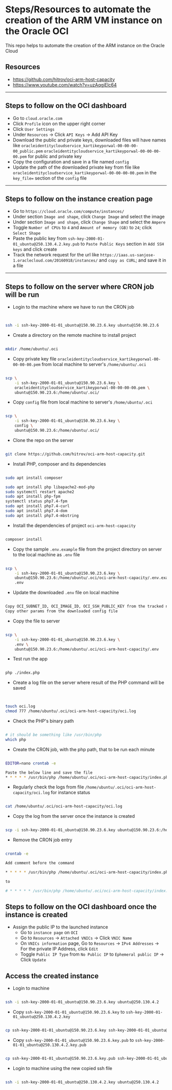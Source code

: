 # Steps/Resources to automate the creation of the ARM VM instance on the Oracle OCI

This repo helps to automate the creation of the ARM instance on the Oracle Cloud

## Resources

- https://github.com/hitrov/oci-arm-host-capacity
- https://www.youtube.com/watch?v=uzAqgjElc64

___

## Steps to follow on the OCI dashboard

- Go to `cloud.oracle.com`
- Click `Profile` icon on the upper right corner
- Click `User Settings`
- Under `Resources` -> Click `API Keys`  -> Add API Key
- Download the public and private keys, downloaded files will have names like `oracleidentitycloudservice_kartikeyporwal-00-00-00-00_public.pem` `oracleidentitycloudservice_kartikeyporwal-00-00-00-00.pem` for public and private key
- Copy the configuration and save in a file named `config`
- Update the path of the downloaded private key from file like `oracleidentitycloudservice_kartikeyporwal-00-00-00-00.pem` in the `key_file=` section of the `config` file

___


## Steps to follow on the instance creation page

- Go to `https://cloud.oracle.com/compute/instances/`
- Under section `Image and shape`, click `Change Image` and select the image
- Under section `Image and shape`, click `Change Shape` and select the `Ampere`
- Toggle `Number of CPUs` to `4` and `Amount of memory (GB)` to `24`; click `Select Shape`
- Paste the public key from `ssh-key-2000-01-01_ubuntu@250.130.4.2.key.pub` to `Paste Public Keys` section in `Add SSH keys` and click create
- Track the network request for the url like `https://iaas.us-sanjose-1.oraclecloud.com/20160918/instances/` and `copy as CURL`; and save it in a file


___


## Steps to follow on the server where CRON job will be run


- Login to the machine where we have to run the CRON job

```bash


ssh -i ssh-key-2000-01-01_ubuntu@150.90.23.6.key ubuntu@150.90.23.6


```


- Create a directory on the remote machine to install project

```bash

mkdir /home/ubuntu/.oci

```


- Copy private key file `oracleidentitycloudservice_kartikeyporwal-00-00-00-00.pem` from local machine to server's `/home/ubuntu/.oci`

```bash

scp \
    -i ssh-key-2000-01-01_ubuntu@150.90.23.6.key \
    oracleidentitycloudservice_kartikeyporwal-00-00-00-00.pem \
    ubuntu@150.90.23.6:/home/ubuntu/.oci/

```


- Copy `config` file from local machine to server's `/home/ubuntu/.oci`

```bash

scp \
    -i ssh-key-2000-01-01_ubuntu@150.90.23.6.key \
    config \
    ubuntu@150.90.23.6:/home/ubuntu/.oci/

```


- Clone the repo on the server

```bash

git clone https://github.com/hitrov/oci-arm-host-capacity.git


```

- Install PHP, composer and its dependencies

```bash

sudo apt install composer

sudo apt install php libapache2-mod-php
sudo systemctl restart apache2
sudo apt install php-fpm
systemctl status php7.4-fpm
sudo apt install php7.4-curl
sudo apt install php7.4-dom
sudo apt install php7.4-mbstring


```

- Install the dependencies of project `oci-arm-host-capacity`

```bash

composer install


```

- Copy the sample `.env.example` file from the project directory on server to the local machine as `.env` file

```bash

scp \
    -i ssh-key-2000-01-01_ubuntu@150.90.23.6.key \
    ubuntu@150.90.23.6:/home/ubuntu/.oci/oci-arm-host-capacity/.env.example \
    .env


```

- Update the downloaded `.env` file on local machine

```bash

Copy OCI_SUBNET_ID, OCI_IMAGE_ID, OCI_SSH_PUBLIC_KEY from the tracked network request
Copy other params from the downloaded config file


```


- Copy the file to server

```bash

scp \
    -i ssh-key-2000-01-01_ubuntu@150.90.23.6.key \
    .env \
    ubuntu@150.90.23.6:/home/ubuntu/.oci/oci-arm-host-capacity/.env


```


- Test run the app

```bash

php ./index.php


```

- Create a log file on the server where result of the PHP command will be saved

```bash


touch oci.log
chmod 777 /home/ubuntu/.oci/oci-arm-host-capacity/oci.log


```


- Check the PHP's binary path

```bash

# it should be something like /usr/bin/php
which php

```


- Create the CRON job, with the php path, that to be run each minute

```bash

EDITOR=nano crontab -e

Paste the below line and save the file
* * * * * /usr/bin/php /home/ubuntu/.oci/oci-arm-host-capacity/index.php >> /home/ubuntu/.oci/oci-arm-host-capacity/oci.log

```


- Regularly check the logs from file `/home/ubuntu/.oci/oci-arm-host-capacity/oci.log` for instance status

```bash

cat /home/ubuntu/.oci/oci-arm-host-capacity/oci.log 

```


- Copy the log from the server once the instance is created

```bash

scp -i ssh-key-2000-01-01_ubuntu@150.90.23.6.key ubuntu@150.90.23.6:/home/ubuntu/.oci/oci-arm-host-capacity/oci.log oci.log


```


- Remove the CRON job entry

```bash

crontab -e

Add comment before the command

* * * * * /usr/bin/php /home/ubuntu/.oci/oci-arm-host-capacity/index.php >> /home/ubuntu/.oci/oci-arm-host-capacity/oci.log

to

# * * * * * /usr/bin/php /home/ubuntu/.oci/oci-arm-host-capacity/index.php >> /home/ubuntu/.oci/oci-arm-host-capacity/oci.log


```


## Steps to follow on the OCI dashboard once the instance is created

- Assign the public IP to the launched instance
    - Go to `instance page` on `OCI`
    - Go to `Resources` -> `Attached VNICs` -> Click `VNIC Name`
    - On `VNICs information` page, Go to `Resources` -> `IPv4 Addresses` -> For the private IP Address, click `Edit`
    - Toggle `Public IP Type` from `No Public IP` to `Ephemeral public IP` -> Click `Update`


## Access the created instance

- Login to machine

```bash

ssh -i ssh-key-2000-01-01_ubuntu@150.90.23.6.key ubuntu@250.130.4.2

```

- Copy `ssh-key-2000-01-01_ubuntu@150.90.23.6.key` to `ssh-key-2000-01-01_ubuntu@250.130.4.2.key`

```bash

cp ssh-key-2000-01-01_ubuntu@150.90.23.6.key ssh-key-2000-01-01_ubuntu@250.130.4.2.key


```

- Copy `ssh-key-2000-01-01_ubuntu@150.90.23.6.key.pub` to `ssh-key-2000-01-01_ubuntu@250.130.4.2.key.pub`

```bash

cp ssh-key-2000-01-01_ubuntu@150.90.23.6.key.pub ssh-key-2000-01-01_ubuntu@250.130.4.2.key.pub

```

- Login to machine using the new copied ssh file

```bash

ssh -i ssh-key-2000-01-01_ubuntu@250.130.4.2.key ubuntu@250.130.4.2


```